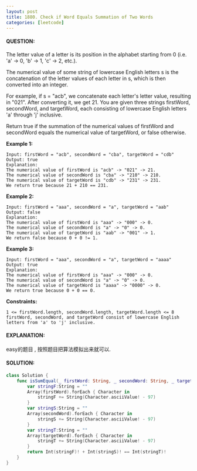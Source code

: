```yaml
---
layout: post
title: 1880. Check if Word Equals Summation of Two Words
categories: [leetcode]
---
```

#### QUESTION:
The letter value of a letter is its position in the alphabet starting from 0 (i.e. 'a' -> 0, 'b' -> 1, 'c' -> 2, etc.).

The numerical value of some string of lowercase English letters s is the concatenation of the letter values of each letter in s, which is then converted into an integer.

For example, if s = "acb", we concatenate each letter's letter value, resulting in "021". After converting it, we get 21.
You are given three strings firstWord, secondWord, and targetWord, each consisting of lowercase English letters 'a' through 'j' inclusive.

Return true if the summation of the numerical values of firstWord and secondWord equals the numerical value of targetWord, or false otherwise.

 

__Example 1:__
```
Input: firstWord = "acb", secondWord = "cba", targetWord = "cdb"
Output: true
Explanation:
The numerical value of firstWord is "acb" -> "021" -> 21.
The numerical value of secondWord is "cba" -> "210" -> 210.
The numerical value of targetWord is "cdb" -> "231" -> 231.
We return true because 21 + 210 == 231.
```
__Example 2:__
```
Input: firstWord = "aaa", secondWord = "a", targetWord = "aab"
Output: false
Explanation: 
The numerical value of firstWord is "aaa" -> "000" -> 0.
The numerical value of secondWord is "a" -> "0" -> 0.
The numerical value of targetWord is "aab" -> "001" -> 1.
We return false because 0 + 0 != 1.
```
__Example 3:__
```
Input: firstWord = "aaa", secondWord = "a", targetWord = "aaaa"
Output: true
Explanation: 
The numerical value of firstWord is "aaa" -> "000" -> 0.
The numerical value of secondWord is "a" -> "0" -> 0.
The numerical value of targetWord is "aaaa" -> "0000" -> 0.
We return true because 0 + 0 == 0.
 ```

__Constraints:__
```
1 <= firstWord.length, secondWord.length, targetWord.length <= 8
firstWord, secondWord, and targetWord consist of lowercase English letters from 'a' to 'j' inclusive.
```
#### EXPLANATION:

easy的题目 , 按照题目把算法模拟出来就可以.

#### SOLUTION:
```swift
class Solution {
    func isSumEqual(_ firstWord: String, _ secondWord: String, _ targetWord: String) -> Bool {
        var stringF:String = ""
        Array(firstWord).forEach { Character in
            stringF += String(Character.asciiValue! - 97)
        }
        var stringS:String = ""
        Array(secondWord).forEach { Character in
            stringS += String(Character.asciiValue! - 97)
        }
        var stringT:String = ""
        Array(targetWord).forEach { Character in
            stringT += String(Character.asciiValue! - 97)
        }
        return Int(stringF)! + Int(stringS)! == Int(stringT)!
    }
}
```
